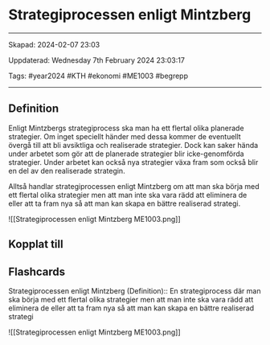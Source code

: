 # Strategiprocessen enligt Mintzberg

---

Skapad: 2024-02-07 23:03

Uppdaterad: Wednesday 7th February 2024 23:03:17

Tags: #year2024 #KTH #ekonomi #ME1003 #begrepp

---

## Definition

Enligt Mintzbergs strategiprocess ska man ha ett flertal olika planerade strategier. Om inget speciellt händer med dessa kommer de eventuellt övergå till att bli avsiktliga och realiserade strategier. Dock kan saker hända under arbetet som gör att de planerade strategier blir icke-genomförda strategier. Under arbetet kan också nya strategier växa fram som också blir en del av den realiserade strategin.

Alltså handlar strategiprocessen enligt Mintzberg om att man ska börja med ett flertal olika strategier men att man inte ska vara rädd att eliminera de eller att ta fram nya så att man kan skapa en bättre realiserad strategi.

![[Strategiprocessen enligt Mintzberg ME1003.png]]

## Kopplat till

## Flashcards

Strategiprocessen enligt Mintzberg (Definition):: En strategiprocess där man ska börja med ett flertal olika strategier men att man inte ska vara rädd att eliminera de eller att ta fram nya så att man kan skapa en bättre realiserad strategi
<!--SR:!2024-02-11,3,250!2000-01-01,1,250-->
![[Strategiprocessen enligt Mintzberg ME1003.png]]
